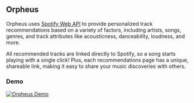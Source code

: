 ## Orpheus

Orpheus uses [Spotify Web API](https://developer.spotify.com/documentation/web-api) to provide personalized track recommendations based on a variety of factors, including artists, songs, genres, and track attributes like acousticness, danceability, loudness, and more.

All recommended tracks are linked directly to Spotify, so a song starts playing with a single click! Plus, each recommendations page has a unique, shareable link, making it easy to share your music discoveries with others.

### Demo

[![Orpheus Demo]()](https://raw.githubusercontent.com/iShibi/orpheus/main/Bags.mp4)
